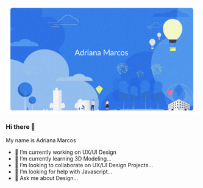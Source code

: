 <img src="./Assets/BallonIllustrationai.png" alt="Alt text" title="Optional title">

### Hi there 👋

My name is Adriana Marcos

- 🔭 I’m currently working on UX/UI Design
- 🌱 I’m currently learning 3D Modeling...
- 👯 I’m looking to collaborate on UX/UI Design Projects...
- 🤔 I’m looking for help with Javascript...
- 💬 Ask me about Design...
<!--
**adria-marcos/adria-marcos** is a ✨ _special_ ✨ repository because its `README.md` (this file) appears on your GitHub profile.

Here are some ideas to get you started:

- 🔭 I’m currently working on ...
- 🌱 I’m currently learning ...
- 👯 I’m looking to collaborate on ...
- 🤔 I’m looking for help with ...
- 💬 Ask me about ...
- 📫 How to reach me: ...
- 😄 Pronouns: ...
- ⚡ Fun fact: ...
-->

